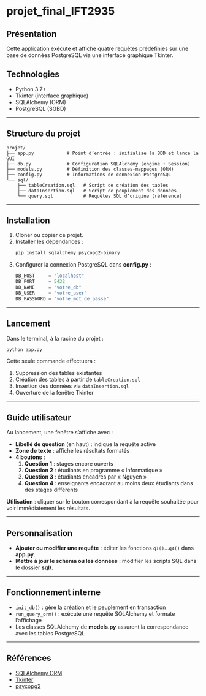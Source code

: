 # projet_final_IFT2935

## Présentation
Cette application exécute et affiche quatre requêtes prédéfinies sur une base de données PostgreSQL via une interface graphique Tkinter.

## Technologies

- Python 3.7+
- Tkinter (interface graphique)
- SQLAlchemy (ORM)
- PostgreSQL (SGBD)

---

## Structure du projet

```
projet/
├── app.py            # Point d’entrée : initialise la BDD et lance la GUI
├── db.py             # Configuration SQLAlchemy (engine + Session)
├── models.py         # Définition des classes-mappages (ORM)
├── config.py         # Informations de connexion PostgreSQL
└── sql/
    ├── tableCreation.sql   # Script de création des tables
    ├── dataInsertion.sql   # Script de peuplement des données
    └── query.sql           # Requêtes SQL d’origine (référence)
```

---

## Installation

1. Cloner ou copier ce projet.
2. Installer les dépendances :
   ```bash
   pip install sqlalchemy psycopg2-binary
   ```
3. Configurer la connexion PostgreSQL dans **config.py** :
   ```python
   DB_HOST     = "localhost"
   DB_PORT     = 5432
   DB_NAME     = "votre_db"
   DB_USER     = "votre_user"
   DB_PASSWORD = "votre_mot_de_passe"
   ```

---

## Lancement

Dans le terminal, à la racine du projet :
```bash
python app.py
```
Cette seule commande effectuera :
1. Suppression des tables existantes
2. Création des tables à partir de `tableCreation.sql`
3. Insertion des données via `dataInsertion.sql`
4. Ouverture de la fenêtre Tkinter

---

## Guide utilisateur

Au lancement, une fenêtre s’affiche avec :

- **Libellé de question** (en haut) : indique la requête active
- **Zone de texte** : affiche les résultats formatés
- **4 boutons** :
  1. **Question 1** : stages encore ouverts
  2. **Question 2** : étudiants en programme « Informatique »
  3. **Question 3** : étudiants encadrés par « Nguyen »
  4. **Question 4** : enseignants encadrant au moins deux étudiants dans des stages différents

**Utilisation** : cliquer sur le bouton correspondant à la requête souhaitée pour voir immédiatement les résultats.

---

## Personnalisation

- **Ajouter ou modifier une requête** : éditer les fonctions `q1()`…`q4()` dans **app.py**.
- **Mettre à jour le schéma ou les données** : modifier les scripts SQL dans le dossier **sql/**.

---

## Fonctionnement interne

- `init_db()` : gère la création et le peuplement en transaction
- `run_query_orm()` : exécute une requête SQLAlchemy et formate l’affichage
- Les classes SQLAlchemy de **models.py** assurent la correspondance avec les tables PostgreSQL

---

## Références

- [SQLAlchemy ORM](https://docs.sqlalchemy.org/)
- [Tkinter](https://docs.python.org/3/library/tkinter.html)
- [psycopg2](https://www.psycopg.org/)

